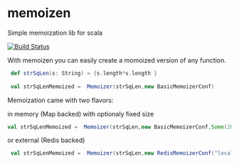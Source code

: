 # memoizen
Simple memoization lib for scala

[![Build Status](https://travis-ci.org/sammyrulez/memoizen.svg?branch=master)](https://travis-ci.org/sammyrulez/memoizen)

With memoizen you can easily create a momoized version of any function.

```scala
 def strSqLen(s: String) = {s.length*s.length }
 
 val strSqLenMemoized =  Memoizer(strSqLen,new BasicMemoizerConf)
``` 

Memoization came with two flavors:

in memory (Map backed) with optionaly fixed size

```scala
val strSqLenMemoized =  Memoizer(strSqLen,new BasicMemoizerConf,Some(200))
```

or external (Redis backed)

```scala
 val strSqLenMemoized =  Memoizer(strSqLen,new RedisMemoizerConf("localhost"))
 ```